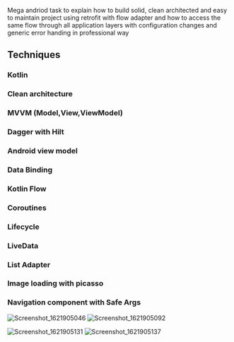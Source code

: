 Mega andriod task to explain how to build solid, clean architected and easy to maintain project using retrofit with flow adapter and how to access the same flow through all application layers with configuration changes and generic error handing in professional way

## Techniques

### Kotlin
### Clean architecture
### MVVM (Model,View,ViewModel)
### Dagger with Hilt
### Android view model
### Data Binding
### Kotlin Flow
### Coroutines
### Lifecycle
### LiveData
### List Adapter
### Image loading with picasso
### Navigation component with Safe Args

![Screenshot_1621905046](https://user-images.githubusercontent.com/31477441/119425869-76799680-bd08-11eb-8be8-b30b0b5034ed.png) ![Screenshot_1621905092](https://user-images.githubusercontent.com/31477441/119425871-77aac380-bd08-11eb-898a-35afef0619d4.png)

![Screenshot_1621905131](https://user-images.githubusercontent.com/31477441/119425877-7a0d1d80-bd08-11eb-850b-60d2e8383ec2.png)
![Screenshot_1621905137](https://user-images.githubusercontent.com/31477441/119425881-7b3e4a80-bd08-11eb-86f8-2eb5896206bb.png)
